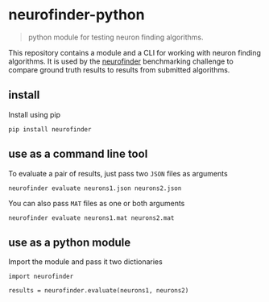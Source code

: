 # neurofinder-python

> python module for testing neuron finding algorithms.

This repository contains a module and a CLI for working with neuron finding algorithms. It is used by the [neurofinder](https://github.com/neurofinder) benchmarking challenge to compare ground truth results to results from submitted algorithms.

## install

Install using pip

```
pip install neurofinder
```

## use as a command line tool

To evaluate a pair of results, just pass two `JSON` files as arguments

```
neurofinder evaluate neurons1.json neurons2.json
```

You can also pass `MAT` files as one or both arguments

```
neurofinder evaluate neurons1.mat neurons2.mat
```

## use as a python module

Import the module and pass it two dictionaries

```
import neurofinder

results = neurofinder.evaluate(neurons1, neurons2)
```